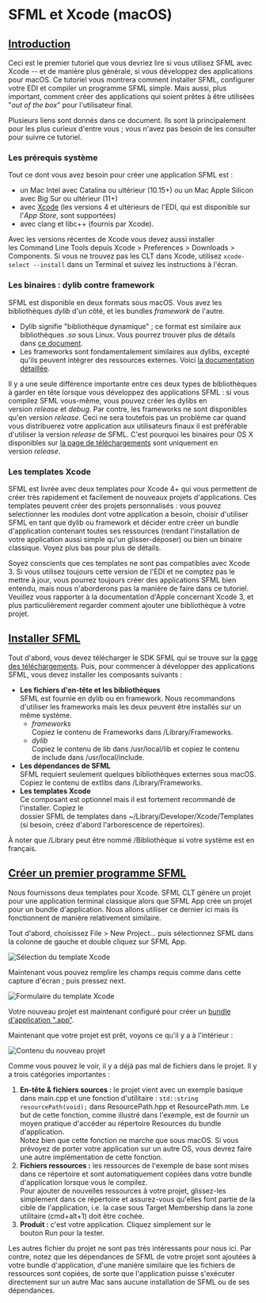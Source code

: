 # SFML et Xcode (macOS)

## [Introduction](https://www.sfml-dev.org/tutorials/2.6/start-osx-fr.php#introduction)[](https://www.sfml-dev.org/tutorials/2.6/start-osx-fr.php#top "Haut de la page")

Ceci est le premier tutoriel que vous devriez lire si vous utilisez SFML avec Xcode -- et de manière plus générale, si vous développez des applications pour macOS. Ce tutoriel vous montrera comment installer SFML, configurer votre EDI et compiler un programme SFML simple. Mais aussi, plus important, comment créer des applications qui soient prêtes à être utilisées "_out of the box_" pour l'utilisateur final.

Plusieurs liens sont donnés dans ce document. Ils sont là principalement pour les plus curieux d'entre vous ; vous n'avez pas besoin de les consulter pour suivre ce tutoriel.

### Les prérequis système

Tout ce dont vous avez besoin pour créer une application SFML est :

- un Mac Intel avec Catalina ou ultérieur (10.15+) ou un Mac Apple Silicon avec Big Sur ou ultérieur (11+)
- avec [Xcode](http://developer.apple.com/xcode/ "Télécharger Xcode") (les versions 4 et ultérieurs de l'EDI, qui est disponible sur l'_App Store_, sont supportées)
- avec clang et libc++ (fournis par Xcode).

Avec les versions récentes de Xcode vous devez aussi installer les Command Line Tools depuis Xcode > Preferences > Downloads > Components. Si vous ne trouvez pas les CLT dans Xcode, utilisez `xcode-select --install` dans un Terminal et suivez les instructions à l'écran.

### Les binaires : dylib contre framework

SFML est disponible en deux formats sous macOS. Vous avez les bibliothèques _dylib_ d'un côté, et les bundles _framework_ de l'autre.

- Dylib signifie "bibliothèque dynamique" ; ce format est similaire aux bibliothèques _.so_ sous Linux. Vous pourrez trouver plus de détails dans [ce document](https://developer.apple.com/library/mac/#documentation/DeveloperTools/Conceptual/DynamicLibraries/ "Consulter la documentation d'Apple sur les dylibs").
- Les frameworks sont fondamentalement similaires aux dylibs, excepté qu'ils peuvent intégrer des ressources externes. Voici [la documentation détaillée](https://developer.apple.com/library/mac/#documentation/MacOSX/Conceptual/BPFrameworks/Frameworks.html "Consulter la documentation d'Apple sur les frameworks").

Il y a une seule différence importante entre ces deux types de bibliothèques à garder en tête lorsque vous développez des applications SFML : si vous compilez SFML vous-même, vous pouvez créer les dylibs en version _release_ et _debug_. Par contre, les frameworks ne sont disponibles qu'en version _release_. Ceci ne sera toutefois pas un problème car quand vous distribuerez votre application aux utilisateurs finaux il est préférable d'utiliser la version _release_ de SFML. C'est pourquoi les binaires pour OS X disponibles sur [la page de téléchargements](https://www.sfml-dev.org/download-fr.php "Aller à la page des téléchargements") sont uniquement en version _release_.

### Les templates Xcode

SFML est livrée avec deux templates pour Xcode 4+ qui vous permettent de créer très rapidement et facilement de nouveaux projets d'applications. Ces templates peuvent créer des projets personnalisés : vous pouvez selectionner les modules dont votre application a besoin, choisir d'utiliser SFML en tant que dylib ou framework et décider entre créer un bundle d'application contenant toutes ses ressources (rendant l'installation de votre application aussi simple qu'un glisser-déposer) ou bien un binaire classique. Voyez plus bas pour plus de détails.

Soyez conscients que ces templates ne sont pas compatibles avec Xcode 3. Si vous utilisez toujours cette version de l'EDI et ne comptez pas le mettre à jour, vous pourrez toujours créer des applications SFML bien entendu, mais nous n'aborderons pas la manière de faire dans ce tutoriel. Veuillez vous rapporter à la documentation d'Apple concernant Xcode 3, et plus particulièrement regarder comment ajouter une bibliothèque à votre projet.

## [Installer SFML](https://www.sfml-dev.org/tutorials/2.6/start-osx-fr.php#installer-sfml)[](https://www.sfml-dev.org/tutorials/2.6/start-osx-fr.php#top "Haut de la page")

Tout d'abord, vous devez télécharger le SDK SFML qui se trouve sur la [page des téléchargements](https://www.sfml-dev.org/download-fr.php "Aller à la page des téléchargements"). Puis, pour commencer à développer des applications SFML, vous devez installer les composants suivants :

- **Les fichiers d'en-tête et les bibliothèques**  
    SFML est fournie en dylib ou en framework. Nous recommandons d'utiliser les frameworks mais les deux peuvent être installés sur un même système.
    - _frameworks_  
        Copiez le contenu de Frameworks dans /Library/Frameworks.
    - _dylib_  
        Copiez le contenu de lib dans /usr/local/lib et copiez le contenu de include dans /usr/local/include.
- **Les dépendances de SFML**  
    SFML requiert seulement quelques bibliothèques externes sous macOS. Copiez le contenu de extlibs dans /Library/Frameworks.
- **Les templates Xcode**  
    Ce composant est optionnel mais il est fortement recommandé de l'installer. Copiez le dossier SFML de templates dans ~/Library/Developer/Xcode/Templates (si besoin, créez d'abord l'arborescence de répertoires).

À noter que /Library peut être nommé /Bibliothèque si votre système est en français.

## [Créer un premier programme SFML](https://www.sfml-dev.org/tutorials/2.6/start-osx-fr.php#crceer-un-premier-programme-sfml)[](https://www.sfml-dev.org/tutorials/2.6/start-osx-fr.php#top "Haut de la page")

Nous fournissons deux templates pour Xcode. SFML CLT génère un projet pour une application terminal classique alors que SFML App crée un projet pour un bundle d'application. Nous allons utiliser ce dernier ici mais ils fonctionnent de manière relativement similaire.

Tout d'abord, choisissez File > New Project... puis sélectionnez SFML dans la colonne de gauche et double cliquez sur SFML App.

![Sélection du template Xcode](https://www.sfml-dev.org/tutorials/2.6/images/start-osx-new-project.png "Sélection du template Xcode")

Maintenant vous pouvez remplire les champs requis comme dans cette capture d'écran ; puis pressez next.

![Formulaire du template Xcode](https://www.sfml-dev.org/tutorials/2.6/images/start-osx-new-project-settings.png "Formulaire du template Xcode")

Votre nouveau projet est maintenant configuré pour créer un [bundle d'application ".app"](https://developer.apple.com/library/mac/#documentation/CoreFoundation/Conceptual/CFBundles/BundleTypes/BundleTypes.html "Consulter la documentation d'Apple sur les bundles d'application").

Maintenant que votre projet est prêt, voyons ce qu'il y a à l'intérieur :

![Contenu du nouveau projet](https://www.sfml-dev.org/tutorials/2.6/images/start-osx-window.png "Contenu du nouveau projet")

Comme vous pouvez le voir, il y a déjà pas mal de fichiers dans le projet. Il y a trois catégories importantes :

1. **En-tête & fichiers sources :** le projet vient avec un exemple basique dans main.cpp et une fonction d'utilitaire : `std::string resourcePath(void);` dans ResourcePath.hpp et ResourcePath.mm. Le but de cette fonction, comme illustré dans l'exemple, est de fournir un moyen pratique d'accéder au répertoire Resources du bundle d'application.  
    Notez bien que cette fonction ne marche que sous macOS. Si vous prévoyez de porter votre application sur un autre OS, vous devrez faire une autre implémentation de cette fonction.
2. **Fichiers ressources :** les ressources de l'exemple de base sont mises dans ce répertoire et sont automatiquement copiées dans votre bundle d'application lorsque vous le compilez.  
    Pour ajouter de nouvelles ressources à votre projet, glissez-les simplement dans ce répertoire et assurez-vous qu'elles font partie de la cible de l'application, i.e. la case sous Target Membership dans la zone utilitaire (cmd+alt+1) doit être cochée.
3. **Produit :** c'est votre application. Cliquez simplement sur le bouton Run pour la tester.

Les autres fichier du projet ne sont pas très intéressants pour nous ici. Par contre, notez que les dépendances de SFML de votre projet sont ajoutées à votre bundle d'application, d'une manière similaire que les fichiers de ressources sont copiées, de sorte que l'application puisse s'exécuter directement sur un autre Mac sans aucune installation de SFML ou de ses dépendances.
